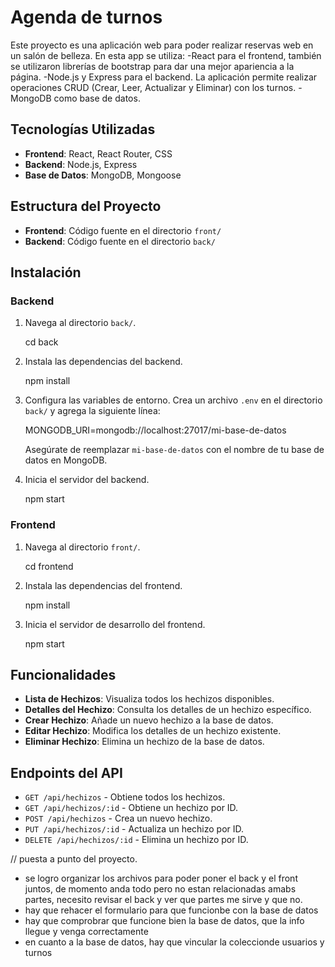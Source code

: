 # Agenda de turnos 

Este proyecto es una aplicación web para poder realizar reservas web en un salón de belleza.
En esta app se utiliza:
    -React para el frontend, también se utilizaron librerías de bootstrap para dar una mejor apariencia a la página.
    -Node.js y Express para el backend. La aplicación permite realizar operaciones CRUD (Crear, Leer, Actualizar y Eliminar) con los turnos.
    -MongoDB como base de datos.
    
## Tecnologías Utilizadas

- **Frontend**: React, React Router, CSS
- **Backend**: Node.js, Express
- **Base de Datos**: MongoDB, Mongoose

## Estructura del Proyecto

- **Frontend**: Código fuente en el directorio `front/`
- **Backend**: Código fuente en el directorio `back/`

## Instalación

### Backend

1. Navega al directorio `back/`.

    cd back

2. Instala las dependencias del backend.

    npm install

3. Configura las variables de entorno. Crea un archivo `.env` en el directorio `back/` y agrega la siguiente línea:

    MONGODB_URI=mongodb://localhost:27017/mi-base-de-datos

    Asegúrate de reemplazar `mi-base-de-datos` con el nombre de tu base de datos en MongoDB.

4. Inicia el servidor del backend.

    npm start


### Frontend

1. Navega al directorio `front/`.

    cd frontend

2. Instala las dependencias del frontend.

    npm install

3. Inicia el servidor de desarrollo del frontend.

    npm start

## Funcionalidades

- **Lista de Hechizos**: Visualiza todos los hechizos disponibles.
- **Detalles del Hechizo**: Consulta los detalles de un hechizo específico.
- **Crear Hechizo**: Añade un nuevo hechizo a la base de datos.
- **Editar Hechizo**: Modifica los detalles de un hechizo existente.
- **Eliminar Hechizo**: Elimina un hechizo de la base de datos.

## Endpoints del API

- `GET /api/hechizos` - Obtiene todos los hechizos.
- `GET /api/hechizos/:id` - Obtiene un hechizo por ID.
- `POST /api/hechizos` - Crea un nuevo hechizo.
- `PUT /api/hechizos/:id` - Actualiza un hechizo por ID.
- `DELETE /api/hechizos/:id` - Elimina un hechizo por ID.



// puesta a punto del proyecto.
- se logro organizar los archivos para poder poner el back y el front juntos, de momento anda todo pero no estan relacionadas amabs partes, necesito revisar el back y ver que partes me sirve y que no.
- hay que rehacer el formulario para que funcionbe con la base de datos
- hay que comprobrar que funcione bien la base de datos, que la info llegue y venga correctamente 
- en cuanto a la base de datos, hay que vincular la coleccionde usuarios y turnos


